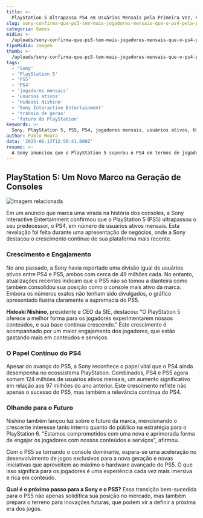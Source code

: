 ```yaml
---
title: >-
  PlayStation 5 Ultrapassa PS4 em Usuários Mensais pela Primeira Vez, Revela Sony
slug: sony-confirma-que-ps5-tem-mais-jogadores-mensais-que-o-ps4-pela-primeira-vez
categoria: Games
midia: >-
  /uploads/sony-confirma-que-ps5-tem-mais-jogadores-mensais-que-o-ps4-pela-primeira-vez-thumb.webp
tipoMidia: imagem
thumb: >-
  /uploads/sony-confirma-que-ps5-tem-mais-jogadores-mensais-que-o-ps4-pela-primeira-vez-thumb.webp
tags:
  - 'Sony'
  - 'PlayStation 5'
  - 'PS5'
  - 'PS4'
  - 'jogadores mensais'
  - 'usurios ativos'
  - 'Hideaki Nishino'
  - 'Sony Interactive Entertainment'
  - 'transio de gerao'
  - 'futuro do PlayStation'
keywords: >-
  Sony, PlayStation 5, PS5, PS4, jogadores mensais, usuários ativos, Hideaki Nishino, Sony Interactive Entertainment, transição de geração, futuro do PlayStation
author: Pablo Moura
data: '2025-06-13T12:50:41.000Z'
resumo: >-
  A Sony anunciou que o PlayStation 5 superou o PS4 em termos de jogadores ativos mensais, marcando um marco significativo na transição entre gerações de consoles.
---
```


## PlayStation 5: Um Novo Marco na Geração de Consoles

![Imagem relacionada](/uploads/sony-confirma-que-ps5-tem-mais-jogadores-mensais-que-o-ps4-pela-primeira-vez-0.webp)

Em um anúncio que marca uma virada na história dos consoles, a Sony Interactive Entertainment confirmou que o PlayStation 5 (PS5) ultrapassou o seu predecessor, o PS4, em número de usuários ativos mensais. Esta revelação foi feita durante uma apresentação de negócios, onde a Sony destacou o crescimento contínuo de sua plataforma mais recente.

### Crescimento e Engajamento

No ano passado, a Sony havia reportado uma divisão igual de usuários ativos entre PS4 e PS5, ambos com cerca de 49 milhões cada. No entanto, atualizações recentes indicam que o PS5 não só tomou a dianteira como também consolidou sua posição como o console mais ativo da marca. Embora os números exatos não tenham sido divulgados, o gráfico apresentado ilustra claramente a supremacia do PS5.

**Hideaki Nishino**, presidente e CEO da SIE, destacou: "O PlayStation 5 oferece a melhor forma para os jogadores experimentarem nossos conteúdos, e sua base continua crescendo." Este crescimento é acompanhado por um maior engajamento dos jogadores, que estão gastando mais em conteúdos e serviços.

### O Papel Contínuo do PS4

Apesar do avanço do PS5, a Sony reconhece o papel vital que o PS4 ainda desempenha no ecossistema PlayStation. Combinados, PS4 e PS5 agora somam 124 milhões de usuários ativos mensais, um aumento significativo em relação aos 97 milhões do ano anterior. Este crescimento reflete não apenas o sucesso do PS5, mas também a relevância contínua do PS4.

### Olhando para o Futuro

Nishino também lançou luz sobre o futuro da marca, mencionando o crescente interesse tanto interno quanto do público na estratégia para o PlayStation 6. "Estamos comprometidos com uma nova e aprimorada forma de engajar os jogadores com nossos conteúdos e serviços", afirmou.

Com o PS5 se tornando o console dominante, espera-se uma aceleração no desenvolvimento de jogos exclusivos para a nova geração e novas iniciativas que aproveitem ao máximo o hardware avançado do PS5. O que isso significa para os jogadores é uma experiência cada vez mais imersiva e rica em conteúdo.

**Qual é o próximo passo para a Sony e o PS5?** Essa transição bem-sucedida para o PS5 não apenas solidifica sua posição no mercado, mas também prepara o terreno para inovações futuras, que podem vir a definir a próxima era dos jogos.